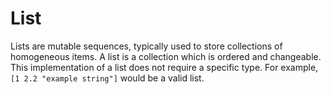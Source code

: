 # List

Lists are mutable sequences, typically used to store collections of homogeneous items. A list is a collection which is ordered and changeable. This implementation of a list does not require a specific type. For example, `[1 2.2 "example string"]` would be a valid list.
